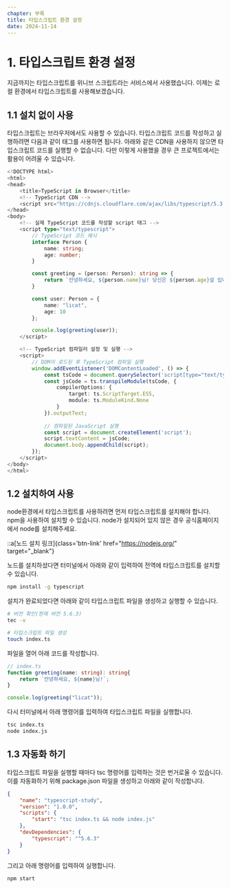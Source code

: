 ```yaml
---
chapter: 부록
title: 타입스크립트 환경 설정
date: 2024-11-14
---
```


# 1. 타입스크립트 환경 설정

지금까지는 타입스크립트를 위니브 스크립트라는 서비스에서 사용했습니다. 이제는 로컬 환경에서 타입스크립트를 사용해보겠습니다.

## 1.1 설치 없이 사용

타입스크립트는 브라우저에서도 사용할 수 있습니다. 타입스크립트 코드를 작성하고 실행하려면 다음과 같이 태그를 사용하면 됩니다. 아래와 같은 CDN을 사용하지 않으면 타입스크립트 코드를 실행할 수 없습니다. 다만 이렇게 사용했을 경우 큰 프로젝트에서는 활용이 어려울 수 있습니다.

```ts
<!DOCTYPE html>
<html>
<head>
    <title>TypeScript in Browser</title>
    <!-- TypeScript CDN -->
    <script src="https://cdnjs.cloudflare.com/ajax/libs/typescript/5.3.3/typescript.min.js"></script>
</head>
<body>
    <!-- 실제 TypeScript 코드를 작성할 script 태그 -->
    <script type="text/typescript">
        // TypeScript 코드 예시
        interface Person {
            name: string;
            age: number;
        }

        const greeting = (person: Person): string => {
            return `안녕하세요, ${person.name}님! 당신은 ${person.age}살 입니다.`;
        }

        const user: Person = {
            name: "licat",
            age: 10
        };

        console.log(greeting(user));
    </script>

    <!-- TypeScript 컴파일러 설정 및 실행 -->
    <script>
        // DOM이 로드된 후 TypeScript 컴파일 실행
        window.addEventListener('DOMContentLoaded', () => {
            const tsCode = document.querySelector('script[type="text/typescript"]').textContent;
            const jsCode = ts.transpileModule(tsCode, {
                compilerOptions: {
                    target: ts.ScriptTarget.ES5,
                    module: ts.ModuleKind.None
                }
            }).outputText;
            
            // 컴파일된 JavaScript 실행
            const script = document.createElement('script');
            script.textContent = jsCode;
            document.body.appendChild(script);
        });
    </script>
</body>
</html>
```

## 1.2 설치하여 사용

node환경에서 타입스크립트를 사용하려면 먼저 타입스크립트를 설치해야 합니다. npm을 사용하여 설치할 수 있습니다. node가 설치되어 있지 않은 경우 공식홈페이지에서 node를 설치해주세요.

::a[노드 설치 링크]{class='btn-link' href="https://nodejs.org/" target="\_blank"}

노드를 설치하셨다면 터미널에서 아래와 같이 입력하여 전역에 타입스크립트를 설치할 수 있습니다.

```bash
npm install -g typescript
```

설치가 완료되었다면 아래와 같이 타입스크립트 파일을 생성하고 실행할 수 있습니다.

```bash
# 버전 확인(현재 버전 5.6.3)
tec -v

# 타입스크립트 파일 생성
touch index.ts
```

파일을 열어 아래 코드를 작성합니다.
```ts
// index.ts
function greeting(name: string): string{
    return `안녕하세요, ${name}님!`;
}

console.log(greeting("licat"));
```

다시 터미널에서 아래 명령어를 입력하여 타입스크립트 파일을 실행합니다.
```bash
tsc index.ts
node index.js
```

## 1.3 자동화 하기

타입스크립트 파일을 실행할 때마다 tsc 명령어를 입력하는 것은 번거로울 수 있습니다. 이를 자동화하기 위해 package.json 파일을 생성하고 아래와 같이 작성합니다.

```json
{
    "name": "typescript-study",
    "version": "1.0.0",
    "scripts": {
        "start": "tsc index.ts && node index.js"
    },
    "devDependencies": {
        "typescript": "^5.6.3"
    }
}
```

그리고 아래 명령어를 입력하여 실행합니다.

```bash
npm start
```